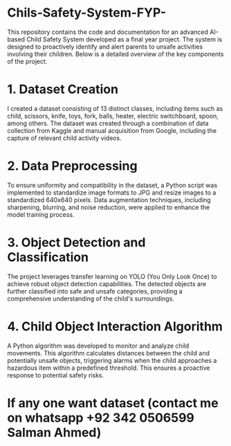 # Chils-Safety-System-FYP-
This repository contains the code and documentation for an advanced AI-based Child Safety System developed as a final year project. The system is designed to proactively identify and alert parents to unsafe activities involving their children. Below is a detailed overview of the key components of the project.

# 1. Dataset Creation
I created a dataset consisting of 13 distinct classes, including items such as child, scissors, knife, toys, fork, balls, heater, electric switchboard, spoon, among others. The dataset was created through a combination of data collection from Kaggle and manual acquisition from Google, including the capture of relevant child activity videos.

# 2. Data Preprocessing
To ensure uniformity and compatibility in the dataset, a Python script was implemented to standardize image formats to JPG and resize images to a standardized 640x640 pixels. Data augmentation techniques, including sharpening, blurring, and noise reduction, were applied to enhance the model training process.

# 3. Object Detection and Classification
The project leverages transfer learning on YOLO (You Only Look Once) to achieve robust object detection capabilities. The detected objects are further classified into safe and unsafe categories, providing a comprehensive understanding of the child's surroundings.

# 4. Child Object Interaction Algorithm
A Python algorithm was developed to monitor and analyze child movements. This algorithm calculates distances between the child and potentially unsafe objects, triggering alarms when the child approaches a hazardous item within a predefined threshold. This ensures a proactive response to potential safety risks.

# If any one want dataset (contact me on whatsapp +92 342 0506599 Salman Ahmed)
